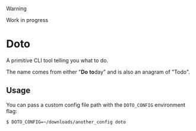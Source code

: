 > [!WARNING]
> Work in progress

# Doto
A primitive CLI tool telling you what to do.

The name comes from either "**Do** **to**day" and is also an anagram of "Todo".

## Usage
You can pass a custom config file path with the `DOTO_CONFIG` environment flag:

```sh
$ DOTO_CONFIG=~/downloads/another_config doto
```

